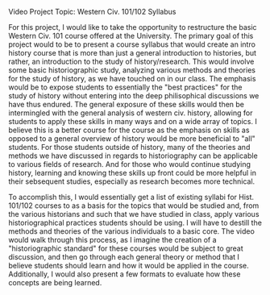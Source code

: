 Video Project Topic: Western Civ. 101/102 Syllabus 

For this project, I would like to take the opportunity to restructure the basic Western Civ. 101 course offered at the University. The primary goal of this project would to be to present a course syllabus that would create an intro history course that is more than just a general introduction to histories, but rather, an introduction to the study of history/research. This would involve some basic historiographic study, analyzing various methods and theories for the study of history, as we have touched on in our class. The emphasis would be to expose students to essentially the "best practices" for the study of history without entering into the deep philisophical discussions we have thus endured. The general exposure of these skills would then be intermingled with the general analysis of western civ. history, allowing for students to apply these skills in many ways and on a wide array of topics. I believe this is a better course for the course as the emphasis on skills as opposed to a general overview of history would be more beneficial to "all" students. For those students outside of history, many of the theories and methods we have discussed in regards to historiography can be applicable to various fields of research. And for those who would continue studying history, learning and knowing these skills up front could be more helpful in their sebsequent studies, especially as research becomes more technical. 

To accomplish this, I would essentially get a list of existing syllabi for Hist. 101/102 courses to as a basis for the topics that would be studied and, from the various historians and such that we have studied in class, apply various historiographical practices students should be using. I will have to destill the methods and theories of the various individuals to a basic core. The video would walk through this process, as I imagine the creation of a "historiographic standard" for these courses would be subject to great discussion, and then go through each general theory or method that I believe students should learn and how it would be applied in the course. Additionally, I would also present a few formats to evaluate how these concepts are being learned. 
